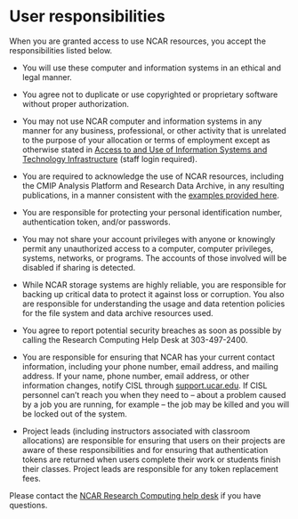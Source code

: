 # User responsibilities

<!-- ![](user-responsibilities/media/wordcloud.png){width="500"} -->

When you are granted access to use NCAR resources, you accept the
responsibilities listed below.

- You will use these computer and information systems in an ethical and
  legal manner.

- You agree not to duplicate or use copyrighted or proprietary software
  without proper authorization.

- You may not use NCAR computer and information systems in any manner
  for any business, professional, or other activity that is unrelated to
  the purpose of your allocation or terms of employment except as
  otherwise stated in [Access to and Use of Information Systems and Technology Infrastructure](https://sundog.ucar.edu/Interact/Pages/Content/Document.aspx?id=5141)
  (staff login required).

- You are required to acknowledge the use of NCAR resources, including
  the CMIP Analysis Platform and Research Data Archive, in any resulting
  publications, in a manner consistent with the [examples provided here](acknowledging-ncar-and-cisl.md).

- You are responsible for protecting your personal identification
  number, authentication token, and/or passwords.

- You may not share your account privileges with anyone or knowingly
  permit any unauthorized access to a computer, computer privileges,
  systems, networks, or programs. The accounts of those involved will be
  disabled if sharing is detected.

- While NCAR storage systems are highly reliable, you are responsible
  for backing up critical data to protect it against loss or corruption.
  You also are responsible for understanding the usage and data
  retention policies for the file system and data archive resources
  used.

- You agree to report potential security breaches as soon as possible by
  calling the Research Computing Help Desk at 303-497-2400.

- You are responsible for ensuring that NCAR has your current contact
  information, including your phone number, email address, and mailing
  address. If your name, phone number, email address, or other
  information changes, notify CISL
  through [support.ucar.edu](https://support.ucar.edu/). If CISL
  personnel can’t reach you when they need to – about a problem caused
  by a job you are running, for example – the job may be killed and you
  will be locked out of the system.

- Project leads (including instructors associated with classroom
  allocations) are responsible for ensuring that users on their projects
  are aware of these responsibilities and for ensuring that
  authentication tokens are returned when users complete their work or
  students finish their classes. Project leads are responsible for any
  token replacement fees.

Please contact the [NCAR Research Computing help desk](https://rchelp.ucar.edu/) if you have questions.

